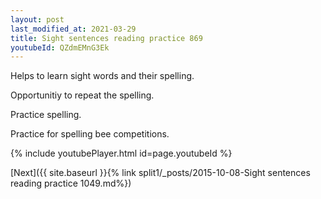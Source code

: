```yaml
---
layout: post
last_modified_at: 2021-03-29
title: Sight sentences reading practice 869
youtubeId: QZdmEMnG3Ek
---
```

 
 
Helps to learn sight words and their spelling.

Opportunitiy to repeat the spelling. 

Practice spelling. 
 
Practice for spelling bee competitions. 
 
{% include youtubePlayer.html id=page.youtubeId %}
 
 

[Next]({{ site.baseurl }}{% link  split1/_posts/2015-10-08-Sight sentences reading practice 1049.md%})
 
